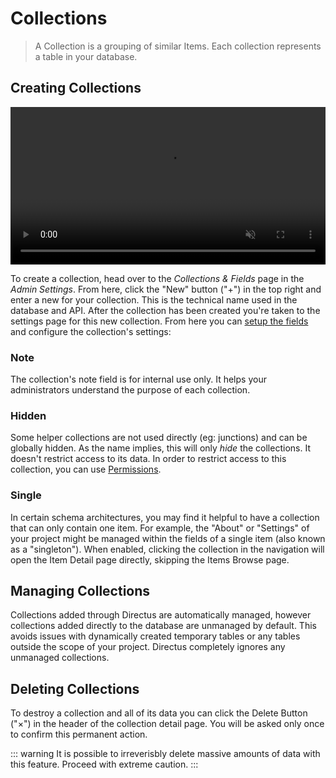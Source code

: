 ﻿# Collections

> A Collection is a grouping of similar Items. Each collection represents a table in your database.

## Creating Collections

<video width="100%" autoplay muted controls loop>
  <source src="../img/video/create-collection.mp4" type="video/mp4">
</video>

To create a collection, head over to the _Collections & Fields_ page in the _Admin Settings_. From here, click the "New" button ("+") in the top right and enter a new for your collection. This is the technical name used in the database and API. After the collection has been created you're taken to the settings page for this new collection. From here you can [setup the fields](./fields.md) and configure the collection's settings:

### Note

The collection's note field is for internal use only. It helps your administrators understand the purpose of each collection.

### Hidden

Some helper collections are not used directly (eg: junctions) and can be globally hidden. As the name implies, this will only _hide_ the collections. It doesn't restrict access to its data. In order to restrict access to this collection, you can use [Permissions](./permissions.md).

### Single

In certain schema architectures, you may find it helpful to have a collection that can only contain one item. For example, the "About" or "Settings" of your project might be managed within the fields of a single item (also known as a "singleton"). When enabled, clicking the collection in the navigation will open the Item Detail page directly, skipping the Items Browse page.

## Managing Collections

Collections added through Directus are automatically managed, however collections added directly to the database are unmanaged by default. This avoids issues with dynamically created temporary tables or any tables outside the scope of your project. Directus completely ignores any unmanaged collections.

## Deleting Collections

To destroy a collection and all of its data you can click the Delete Button ("×") in the header of the collection detail page. You will be asked only once to confirm this permanent action.

::: warning
It is possible to irreverisbly delete massive amounts of data with this feature. Proceed with extreme caution.
:::